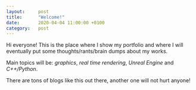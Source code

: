 ```yaml
---
layout:     post
title:      "Welcome!"
date:       2020-04-04 11:00:00 +0100
category:   post 
---
```


Hi everyone! This is the place where I show my portfolio and where I will eventually put some thoughts/rants/brain dumps about my works.

Main topics will be: *graphics*, *real time rendering*, *Unreal Engine* and *C++/Python*.

There are tons of blogs like this out there, another one will not hurt anyone!

